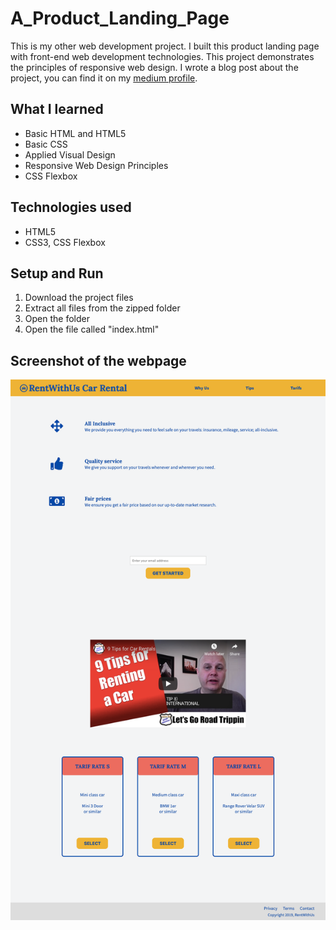 # A_Product_Landing_Page
This is my other web development project. I built this product landing page with front-end web development technologies. This project demonstrates the principles of responsive web design. I wrote a blog post about the project, you can find it on my [medium profile](https://medium.com/@marko.libor/car-rental-product-landing-page-add10d33ce9e).

## What I learned
* Basic HTML and HTML5
* Basic CSS
* Applied Visual Design
* Responsive Web Design Principles
* CSS Flexbox

## Technologies used
* HTML5
* CSS3, CSS Flexbox

## Setup and Run
1. Download the project files
2. Extract all files from the zipped folder
3. Open the folder
4. Open the file called "index.html"

## Screenshot of the webpage
![Screenshot of the webpage](./screenshot.png)
